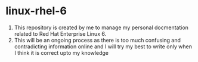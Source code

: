 # linux-rhel-6

1. This repository is created by me to manage my personal docmentation related to Red Hat Enterprise Linux 6. 
2. This will be an ongoing process as there is too much confusing and contradicting information online and I will try my best to write only when I think it is correct upto my knowledge
